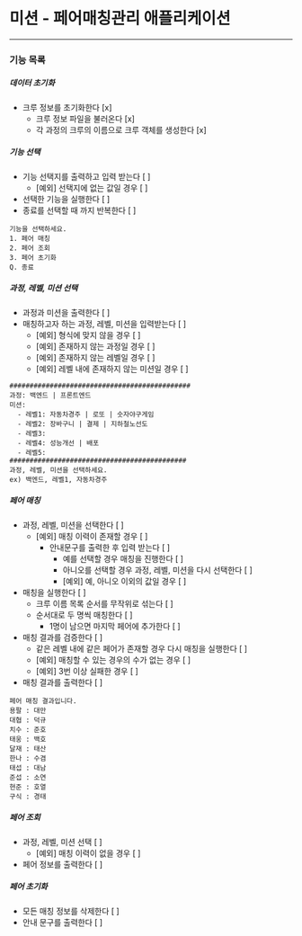# 미션 - 페어매칭관리 애플리케이션

---
### 기능 목록

##### 데이터 초기화
- 크루 정보를 초기화한다 [x]
    - 크루 정보 파일을 불러온다 [x]
    - 각 과정의 크루의 이름으로 크루 객체를 생성한다 [x]

##### 기능 선택
- 기능 선택지를 출력하고 입력 받는다 [ ]
    - [예외] 선택지에 없는 값일 경우 [ ]
- 선택한 기능을 실행한다 [ ]
- 종료를 선택할 때 까지 반복한다 [ ]
```
기능을 선택하세요.
1. 페어 매칭
2. 페어 조회
3. 페어 초기화
Q. 종료
```

##### 과정, 레벨, 미션 선택
- 과정과 미션을 출력한다 [ ]
- 매칭하고자 하는 과정, 레벨, 미션을 입력받는다 [ ]
    - [예외] 형식에 맞지 않을 경우 [ ]
    - [예외] 존재하지 않는 과정일 경우 [ ]
    - [예외] 존재하지 않는 레벨일 경우 [ ]
    - [예외] 레벨 내에 존재하지 않는 미션일 경우 [ ]
```
#############################################
과정: 백엔드 | 프론트엔드
미션:
  - 레벨1: 자동차경주 | 로또 | 숫자야구게임
  - 레벨2: 장바구니 | 결제 | 지하철노선도
  - 레벨3: 
  - 레벨4: 성능개선 | 배포
  - 레벨5: 
############################################
과정, 레벨, 미션을 선택하세요.
ex) 백엔드, 레벨1, 자동차경주
```

##### 페어 매칭
- 과정, 레벨, 미션을 선택한다 [ ]
    - [예외] 매칭 이력이 존재할 경우 [ ]
        - 안내문구를 출력한 후 입력 받는다 [ ]
            - 예를 선택할 경우 매칭을 진행한다 [ ]
            - 아니오를 선택할 경우 과정, 레벨, 미션을 다시 선택한다 [ ]
            - [예외] 예, 아니오 이외의 값일 경우 [ ]
- 매칭을 실행한다 [ ]
    - 크루 이름 목록 순서를 무작위로 섞는다 [ ]
    - 순서대로 두 명씩 매칭한다 [ ]
        - 1명이 남으면 마지막 페어에 추가한다 [ ]
- 매칭 결과를 검증한다 [ ]
   - 같은 레벨 내에 같은 페어가 존재할 경우 다시 매칭을 실행한다 [ ]
   - [예외] 매칭할 수 있는 경우의 수가 없는 경우 [ ]
   - [예외] 3번 이상 실패한 경우 [ ]
- 매칭 결과를 출력한다 [ ]
```
페어 매칭 결과입니다.
용팔 : 대만
대협 : 덕규
치수 : 준호
태웅 : 백호
달재 : 태산
한나 : 수겸
태섭 : 대남
준섭 : 소연
현준 : 호열
구식 : 경태
```

##### 페어 조회
- 과정, 레벨, 미션 선택 [ ]
    - [예외] 매칭 이력이 없을 경우 [ ]
- 페어 정보를 출력한다 [ ]

##### 페어 초기화
- 모든 매칭 정보를 삭제한다 [ ]
- 안내 문구를 출력한다 [ ]